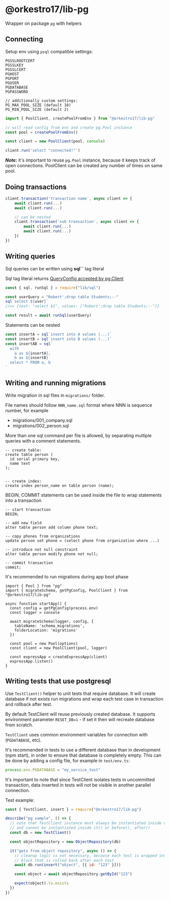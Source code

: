 # @orkestro17/lib-pg

Wrapper on package `pg` with helpers

## Connecting

Setup env using `psql` compatible settings:

```
PGSSLROOTCERT
PGSSLKEY
PGSSLCERT
PGHOST
PGPORT
PGUSER
PGDATABASE
PGPASSWORD

// additionally custom settings:
PG_MAX_POOL_SIZE (default 10)
PG_MIN_POOL_SIZE (default 2)
```

```js
import { PoolClient, createPoolFromEnv } from "@orkestro17/lib-pg"

// will read config from env and create pg.Pool instance
const pool = createPoolFromEnv()

const client = new PoolClient(pool, console)

client.run('select "connected!"')
```

**_Note:_** it's important to reuse `pg.Pool` instance, because it keeps track of open connections. PoolClient can be created any number of times on same pool.

## Doing transactions

```js
client.transaction('transaction name', async client => {
    await client.run(...)
    await client.run(...)

    // can be nested
    client.transaction('sub transaction', async client => {
        await client.run(...)
        await client.run(...)
    })
})
```

## Writing queries

Sql queries can be written using **sql``** tag literal

Sql tag literal returns [QueryConfig accepted by pg.Client](https://node-postgres.com/api/client)

```js
const { sql, runSql } = require("lib/sql")

const userQuery = "Robert';drop table Students;--"
sql`select ${user}`
//=> {text: "select $1", values: ["Robert';drop table Students;--"]}

const result = await runSql(userQuery)
```

Statements can be nested

```js
const insertA = sql`insert into A values (...)`
const insertB = sql`insert into B values (...)`
const insertAB = sql`
  with 
    a as ${insertA},
    b as ${insertB}
  select * FROM a, b
`
```

## Writing and running migrations

Write migration in sql files in `migrations/` folder.

File names should follow `NNN_name.sql` format where NNN is sequence number, for example

- migrations/001_company.sql
- migrations/002_person.sql

More than one sql command per file is allowed, by separating multiple queries with a comment statements.

```
-- create table:
create table person (
  id serial primary key,
  name text
);


-- create index:
create index person_name on table person (name);
```

BEGIN, COMMIT statements can be used inside the file to wrap statements into a transaction

```
-- start transaction
BEGIN;

-- add new field
alter table person add column phone text;

-- copy phones from organizations
update person set phone = (select phone from organization where ...)

-- introduce not null constraint
alter table person modify phone not null;

-- commit transaction
commit;
```

It's recommended to run migrations during app boot phase

```
import { Pool } from "pg"
import { migrateSchema, getPgConfig, PoolClient } from "@orkestro17/lib-pg"

async function startApp() {
  const config = getPgConfig(process.env)
  const logger = console

  await migrateSchema(logger, config, {
    tableName: 'schema_migrations',
    folderLocation: 'migrations'
  })

  const pool = new Pool(options)
  const client = new PoolClient(pool, logger)

  const expressApp = createExpressApp(client)
  expressApp.listen()
}
```

## Writing tests that use postgresql

Use `TestClient()` helper to unit tests that require database. It will create database if not exists run migrations and wrap each test case in transaction and rollback after test.

By default TestClient will reuse previously created database. It supports environment parameter `RESET_DB=1` - if set it then will recreate database from scratch.

`TestClient` uses common environment variables for connection with (`PGDATABASE`, etc).

It's recommended in tests to use a different database than in development (npm start),
in order to ensure that database is completely empty. This can be done by adding a config file, for example in `test/env.ts`:

```js
process.env.PGDATABASE = "my_service_test"
```

It's important to note that since TestClient isolates tests in uncommitted transaction, data inserted in tests will not be visible in another parallel connection.

Test example:

```js
const { TestClient, insert } = require("@orkestro17/lib-pg")

describe("pg sample", () => {
  // note that TestClient instance must always be instantiated inside describe(),
  // and cannot be instantiated inside it() or before(), after()
  const db = new TestClient()

  const objectRepository = new ObjectRepository(db)

  it("gets from object repository", async () => {
    // cleanup logic is not necessary, because each test is wrapped inside transaction
    // block that is rolled back after each test
    await db.run(insert("object", [{ id: "123" }]))

    const object = await objectRepository.getById("123")

    expect(object).to.exists
  })
})
```
